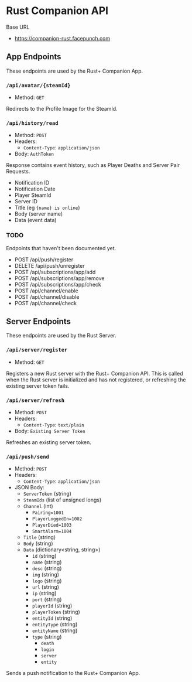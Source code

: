 # Rust Companion API

Base URL

- https://companion-rust.facepunch.com

## App Endpoints

These endpoints are used by the Rust+ Companion App.

### `/api/avatar/{steamId}`

- Method: `GET`

Redirects to the Profile Image for the SteamId.

### `/api/history/read`

- Method: `POST`
- Headers:
    - `Content-Type`: `application/json`
- Body: `AuthToken`

Response contains event history, such as Player Deaths and Server Pair Requests.

- Notification ID
- Notification Date
- Player SteamId
- Server ID
- Title (eg `{name} is online`)
- Body (server name)
- Data (event data)

### TODO

Endpoints that haven't been documented yet.

- POST /api/push/register
- DELETE /api/push/unregister
- POST /api/subscriptions/app/add
- POST /api/subscriptions/app/remove
- POST /api/subscriptions/app/check
- POST /api/channel/enable
- POST /api/channel/disable
- POST /api/channel/check

## Server Endpoints

These endpoints are used by the Rust Server.

### `/api/server/register`

- Method: `GET`

Registers a new Rust server with the Rust+ Companion API. This is called when the Rust server is initialized and has not registered, or refreshing the existing server token fails.

### `/api/server/refresh`

- Method: `POST`
- Headers:
    - `Content-Type`: `text/plain`
- Body: `Existing Server Token`

Refreshes an existing server token.

### `/api/push/send`

- Method: `POST`
- Headers:
    - `Content-Type`: `application/json`
- JSON Body:
    - `ServerToken` (string)
    - `SteamIds` (list of unsigned longs)
    - `Channel` (int)
      - `Pairing=1001`
      - `PlayerLoggedIn=1002`
      - `PlayerDied=1003`
      - `SmartAlarm=1004`
    - `Title` (string)
    - `Body` (string)
    - `Data` (dictionary<string, string>)
        - `id` (string)
        - `name` (string)
        - `desc` (string)
        - `img` (string)
        - `logo` (string)
        - `url` (string)
        - `ip` (string)
        - `port` (string)
        - `playerId` (string)
        - `playerToken` (string)
        - `entityId` (string)
        - `entityType` (string)
        - `entityName` (string)
        - `type` (string)
            - `death`
            - `login`
            - `server`
            - `entity`

Sends a push notification to the Rust+ Companion App.
